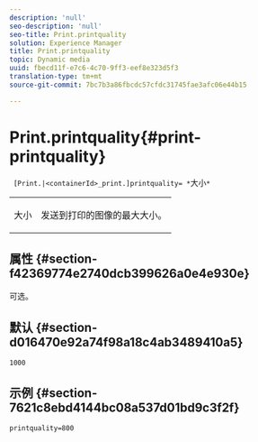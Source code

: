 ```yaml
---
description: 'null'
seo-description: 'null'
seo-title: Print.printquality
solution: Experience Manager
title: Print.printquality
topic: Dynamic media
uuid: fbecd11f-e7c6-4c70-9ff3-eef8e323d5f3
translation-type: tm+mt
source-git-commit: 7bc7b3a86fbcdc57cfdc31745fae3afc06e44b15

---
```



# Print.printquality{#print-printquality}

` [Print.|<containerId>_print.]printquality= *`大小`*`

<table id="table_2B109D2F91E64B5382B31921C3780FA5"> 
 <tbody> 
  <tr> 
   <td colname="col1"> <p><span class="codeph"><span class="varname"> 大小</span></span> </p> </td> 
   <td colname="col2"> <p> 发送到打印的图像的最大大小。 </p> </td> 
  </tr> 
 </tbody> 
</table>

## 属性 {#section-f42369774e2740dcb399626a0e4e930e}

可选。

## 默认 {#section-d016470e92a74f98a18c4ab3489410a5}

`1000`

## 示例 {#section-7621c8ebd4144bc08a537d01bd9c3f2f}

`printquality=800`
